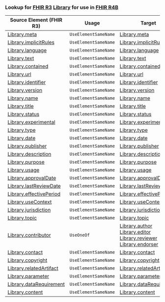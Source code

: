### Lookup for [FHIR R3](https://hl7.org/fhir/STU3/) [Library](https://hl7.org/fhir/STU3/Library.html) for use in [FHIR R4B](https://hl7.org/fhir/R4B/)

| Source Element (FHIR R3) | Usage | Target |
| -------------- | ----- | ------ |
| [Library.meta](https://hl7.org/fhir/STU3/Library.html#resource) | `UseElementSameName` | [Library.meta](https://hl7.org/fhir/R4B/Library.html#resource) |
| [Library.implicitRules](https://hl7.org/fhir/STU3/Library.html#resource) | `UseElementSameName` | [Library.implicitRules](https://hl7.org/fhir/R4B/Library.html#resource) |
| [Library.language](https://hl7.org/fhir/STU3/Library.html#resource) | `UseElementSameName` | [Library.language](https://hl7.org/fhir/R4B/Library.html#resource) |
| [Library.text](https://hl7.org/fhir/STU3/Library.html#resource) | `UseElementSameName` | [Library.text](https://hl7.org/fhir/R4B/Library.html#resource) |
| [Library.contained](https://hl7.org/fhir/STU3/Library.html#resource) | `UseElementSameName` | [Library.contained](https://hl7.org/fhir/R4B/Library.html#resource) |
| [Library.url](https://hl7.org/fhir/STU3/Library.html#resource) | `UseElementSameName` | [Library.url](https://hl7.org/fhir/R4B/Library.html#resource) |
| [Library.identifier](https://hl7.org/fhir/STU3/Library.html#resource) | `UseElementSameName` | [Library.identifier](https://hl7.org/fhir/R4B/Library.html#resource) |
| [Library.version](https://hl7.org/fhir/STU3/Library.html#resource) | `UseElementSameName` | [Library.version](https://hl7.org/fhir/R4B/Library.html#resource) |
| [Library.name](https://hl7.org/fhir/STU3/Library.html#resource) | `UseElementSameName` | [Library.name](https://hl7.org/fhir/R4B/Library.html#resource) |
| [Library.title](https://hl7.org/fhir/STU3/Library.html#resource) | `UseElementSameName` | [Library.title](https://hl7.org/fhir/R4B/Library.html#resource) |
| [Library.status](https://hl7.org/fhir/STU3/Library.html#resource) | `UseElementSameName` | [Library.status](https://hl7.org/fhir/R4B/Library.html#resource) |
| [Library.experimental](https://hl7.org/fhir/STU3/Library.html#resource) | `UseElementSameName` | [Library.experimental](https://hl7.org/fhir/R4B/Library.html#resource) |
| [Library.type](https://hl7.org/fhir/STU3/Library.html#resource) | `UseElementSameName` | [Library.type](https://hl7.org/fhir/R4B/Library.html#resource) |
| [Library.date](https://hl7.org/fhir/STU3/Library.html#resource) | `UseElementSameName` | [Library.date](https://hl7.org/fhir/R4B/Library.html#resource) |
| [Library.publisher](https://hl7.org/fhir/STU3/Library.html#resource) | `UseElementSameName` | [Library.publisher](https://hl7.org/fhir/R4B/Library.html#resource) |
| [Library.description](https://hl7.org/fhir/STU3/Library.html#resource) | `UseElementSameName` | [Library.description](https://hl7.org/fhir/R4B/Library.html#resource) |
| [Library.purpose](https://hl7.org/fhir/STU3/Library.html#resource) | `UseElementSameName` | [Library.purpose](https://hl7.org/fhir/R4B/Library.html#resource) |
| [Library.usage](https://hl7.org/fhir/STU3/Library.html#resource) | `UseElementSameName` | [Library.usage](https://hl7.org/fhir/R4B/Library.html#resource) |
| [Library.approvalDate](https://hl7.org/fhir/STU3/Library.html#resource) | `UseElementSameName` | [Library.approvalDate](https://hl7.org/fhir/R4B/Library.html#resource) |
| [Library.lastReviewDate](https://hl7.org/fhir/STU3/Library.html#resource) | `UseElementSameName` | [Library.lastReviewDate](https://hl7.org/fhir/R4B/Library.html#resource) |
| [Library.effectivePeriod](https://hl7.org/fhir/STU3/Library.html#resource) | `UseElementSameName` | [Library.effectivePeriod](https://hl7.org/fhir/R4B/Library.html#resource) |
| [Library.useContext](https://hl7.org/fhir/STU3/Library.html#resource) | `UseElementSameName` | [Library.useContext](https://hl7.org/fhir/R4B/Library.html#resource) |
| [Library.jurisdiction](https://hl7.org/fhir/STU3/Library.html#resource) | `UseElementSameName` | [Library.jurisdiction](https://hl7.org/fhir/R4B/Library.html#resource) |
| [Library.topic](https://hl7.org/fhir/STU3/Library.html#resource) | `UseElementSameName` | [Library.topic](https://hl7.org/fhir/R4B/Library.html#resource) |
| [Library.contributor](https://hl7.org/fhir/STU3/Library.html#resource) | `UseOneOf` | [Library.author](https://hl7.org/fhir/R4B/Library.html#resource)<br />[Library.editor](https://hl7.org/fhir/R4B/Library.html#resource)<br />[Library.reviewer](https://hl7.org/fhir/R4B/Library.html#resource)<br />[Library.endorser](https://hl7.org/fhir/R4B/Library.html#resource) |
| [Library.contact](https://hl7.org/fhir/STU3/Library.html#resource) | `UseElementSameName` | [Library.contact](https://hl7.org/fhir/R4B/Library.html#resource) |
| [Library.copyright](https://hl7.org/fhir/STU3/Library.html#resource) | `UseElementSameName` | [Library.copyright](https://hl7.org/fhir/R4B/Library.html#resource) |
| [Library.relatedArtifact](https://hl7.org/fhir/STU3/Library.html#resource) | `UseElementSameName` | [Library.relatedArtifact](https://hl7.org/fhir/R4B/Library.html#resource) |
| [Library.parameter](https://hl7.org/fhir/STU3/Library.html#resource) | `UseElementSameName` | [Library.parameter](https://hl7.org/fhir/R4B/Library.html#resource) |
| [Library.dataRequirement](https://hl7.org/fhir/STU3/Library.html#resource) | `UseElementSameName` | [Library.dataRequirement](https://hl7.org/fhir/R4B/Library.html#resource) |
| [Library.content](https://hl7.org/fhir/STU3/Library.html#resource) | `UseElementSameName` | [Library.content](https://hl7.org/fhir/R4B/Library.html#resource) |
